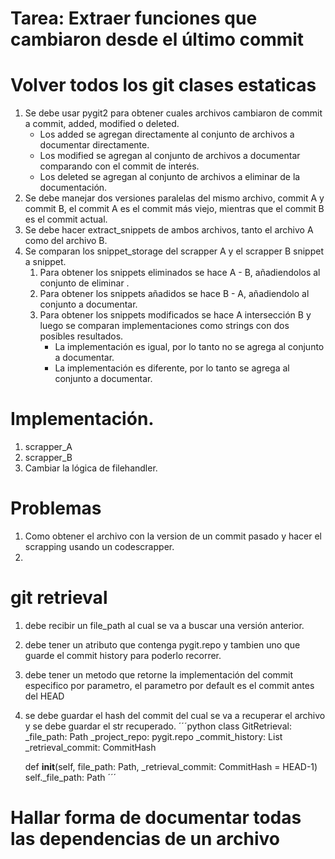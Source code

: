 # Tarea: Extraer funciones que cambiaron desde el último commit
# Volver todos los git clases estaticas
1. Se debe usar pygit2 para obtener cuales archivos cambiaron de commit a commit, added, modified o deleted.
    - Los added se agregan directamente al conjunto de archivos a documentar directamente.
    - Los modified se agregan al conjunto de archivos a documentar comparando con el commit de interés. 
    - Los deleted se agregan al conjunto de archivos a eliminar de la documentación. 
2. Se debe manejar dos versiones paralelas del mismo archivo, commit A y commit B, el commit A es el commit más viejo, mientras que el commit B es el commit actual. 
3. Se debe  hacer extract_snippets de ambos archivos, tanto el archivo A como del archivo B. 
4. Se comparan los snippet_storage del scrapper A y el scrapper B snippet a snippet.
    1. Para obtener los snippets eliminados se hace A - B, añadiendolos al conjunto de eliminar . 
    2. Para obtener los snippets añadidos se hace B - A, añadiendolo al conjunto a documentar.
    3. Para obtener los snippets modificados se hace A intersección B y luego se comparan implementaciones como strings con dos posibles resultados.
        - La implementación es igual, por lo tanto no se agrega al conjunto a documentar.
        - La implementación es diferente, por lo tanto se agrega al conjunto a documentar. 

# Implementación. 

1. scrapper_A
2. scrapper_B
3. Cambiar la lógica de filehandler. 


# Problemas

1. Como obtener el archivo con la version de un commit pasado y hacer el scrapping usando un codescrapper.
2.  

# git retrieval 
1. debe recibir un file_path al cual se va a buscar una versión anterior. 
2. debe tener un atributo que contenga pygit.repo y tambien uno que guarde el commit history para poderlo recorrer. 
3. debe tener un metodo que retorne la implementación del commit especifico por parametro, el parametro por default es el commit antes del HEAD
4. se debe guardar el hash del commit del cual se va a recuperar el archivo y se debe guardar el str recuperado. 
´´´python
class GitRetrieval: 
    _file_path: Path 
    _project_repo: pygit.repo 
    _commit_history: List
    _retrieval_commit: CommitHash 

    def __init__(self, file_path: Path, _retrieval_commit: CommitHash = HEAD-1)
        self._file_path: Path 
´´´

# Hallar forma de documentar todas las dependencias de un archivo